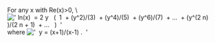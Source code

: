 For any x with Re(x)\>0, \\
![' ln(x)  = 2 y   (  1  + (y\^2)/(3)  + (y\^4)/(5)  + (y\^6)/(7)  + ...  + (y\^(2 n)
)/(2 n + 1)  + ...   )  '](../dictionary/equation_images/3946.1..png)
where
!['  y = (x+1)/(x-1) .  '](../dictionary/equation_images/3946.2..png)
